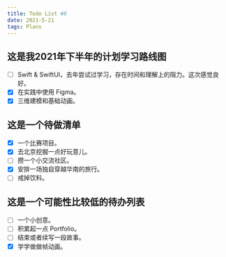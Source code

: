 ```yaml
---
title: Todo List #0
date: 2021-5-21
tags: Plans
---
```


## 这是我2021年下半年的计划学习路线图

- [ ]  Swift & SwiftUI，去年尝试过学习，存在时间和理解上的阻力。这次感觉良好。
- [x]  在实践中使用 Figma。
- [x]  三维建模和基础动画。

## 这是一个待做清单

- [x]  一个比赛项目。
- [x]  去北京挖掘一点好玩意儿。
- [ ]  攒一个小交流社区。
- [x]  安排一场独自穿越华南的旅行。
- [ ]  戒掉饮料。

## 这是一个可能性比较低的待办列表

- [ ]  一个小创意。
- [ ]  积累起一点 Portfolio。
- [ ]  结束或者续写一段故事。
- [x]  学学做做帧动画。
